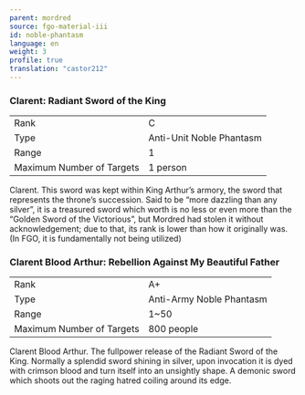 ```yaml
---
parent: mordred
source: fgo-material-iii
id: noble-phantasm
language: en
weight: 3
profile: true
translation: "castor212"
---
```


### Clarent: Radiant Sword of the King

<table>
  <tr><td>Rank</td><td>C</td></tr>
  <tr><td>Type</td><td>Anti-Unit Noble Phantasm</td></tr>
  <tr><td>Range</td><td>1</td></tr>
  <tr><td>Maximum Number of Targets</td><td>1 person</td></tr>
</table>

Clarent.
This sword was kept within King Arthur’s armory, the sword that represents the throne’s succession.
Said to be “more dazzling than any silver”, it is a treasured sword which worth is no less or even more than the “Golden Sword of the Victorious”, but Mordred had stolen it without acknowledgement; due to that, its rank is lower than how it originally was.
(In FGO, it is fundamentally not being utilized)

### Clarent Blood Arthur: Rebellion Against My Beautiful Father

<table>
  <tr><td>Rank</td><td>A+</td></tr>
  <tr><td>Type</td><td>Anti-Army Noble Phantasm</td></tr>
  <tr><td>Range</td><td>1~50</td></tr>
  <tr><td>Maximum Number of Targets</td><td>800 people</td></tr>
</table>

Clarent Blood Arthur.
The fullpower release of the Radiant Sword of the King. Normally a splendid sword shining in silver, upon invocation it is dyed with crimson blood and turn itself into an unsightly shape.
A demonic sword which shoots out the raging hatred coiling around its edge.
